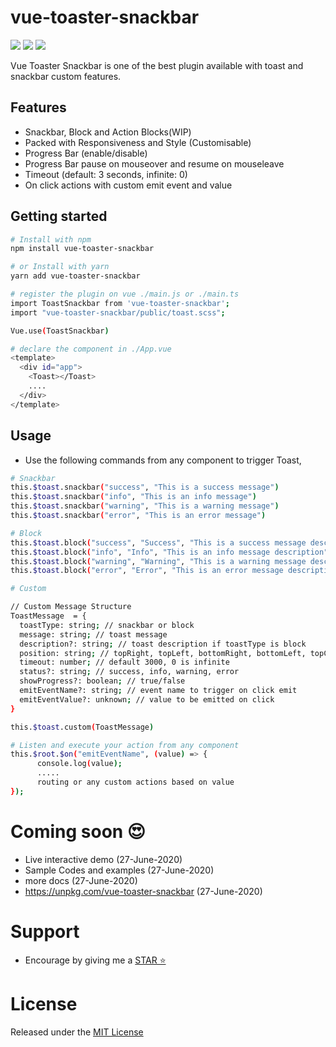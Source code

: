 # vue-toaster-snackbar

<img src="https://badgen.net/npm/v/vue-toaster-snackbar"> <img src="https://badgen.net/npm/dw/vue-toaster-snackbar"> <img src="https://badgen.net/npm/license/vue-toaster-snackbar">

Vue Toaster Snackbar is one of the best plugin available with toast and snackbar custom features.

## Features

- Snackbar, Block and Action Blocks(WIP)
- Packed with Responsiveness and Style (Customisable)
- Progress Bar (enable/disable)
- Progress Bar pause on mouseover and resume on mouseleave
- Timeout (default: 3 seconds, infinite: 0)
- On click actions with custom emit event and value

## Getting started

```bash
# Install with npm
npm install vue-toaster-snackbar

# or Install with yarn
yarn add vue-toaster-snackbar

# register the plugin on vue ./main.js or ./main.ts   
import ToastSnackbar from 'vue-toaster-snackbar';  
import "vue-toaster-snackbar/public/toast.scss";  

Vue.use(ToastSnackbar)  

# declare the component in ./App.vue  
<template>
  <div id="app">
    <Toast></Toast>
    ....
  </div>
</template>

```

## Usage

- Use the following commands from any component to trigger Toast,

```bash
# Snackbar  
this.$toast.snackbar("success", "This is a success message")
this.$toast.snackbar("info", "This is an info message")
this.$toast.snackbar("warning", "This is a warning message")
this.$toast.snackbar("error", "This is an error message")  

# Block  
this.$toast.block("success", "Success", "This is a success message description")
this.$toast.block("info", "Info", "This is an info message description")
this.$toast.block("warning", "Warning", "This is a warning message description")
this.$toast.block("error", "Error", "This is an error message description")  

# Custom

// Custom Message Structure
ToastMessage  = {
  toastType: string; // snackbar or block
  message: string; // toast message
  description?: string; // toast description if toastType is block
  position: string; // topRight, topLeft, bottomRight, bottomLeft, topCenter, bottomCenter, topFull, bottomFull
  timeout: number; // default 3000, 0 is infinite
  status?: string; // success, info, warning, error
  showProgress?: boolean; // true/false
  emitEventName?: string; // event name to trigger on click emit  
  emitEventValue?: unknown; // value to be emitted on click
}

this.$toast.custom(ToastMessage)  

# Listen and execute your action from any component
this.$root.$on("emitEventName", (value) => {
      console.log(value);
      .....
      routing or any custom actions based on value
});

```

# Coming soon  😍

- Live interactive demo (27-June-2020)
- Sample Codes and examples (27-June-2020)
- more docs (27-June-2020)
- https://unpkg.com/vue-toaster-snackbar (27-June-2020)

# Support

- Encourage by giving me a [STAR ⭐️](https://github.com/zxqp/vue-toaster-snackbar)

# License

Released under the [MIT License](./LICENSE)
